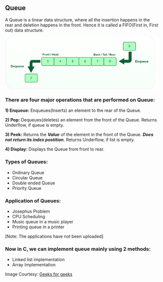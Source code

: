 ## Queue

A Queue is a linear data structure, where all the insertion happens in the rear and deletion happens in the front. Hence it is called a FIFO(First in, First out) data structure.

![Queue](../img/gfg_queue.png)

### **There are four major operations that are performed on Queue:**

**1) Enqueue:**
Enqueues(Inserts) an element to the rear of the Queue.

**2) Pop:**
Dequeues(deletes) an element from the front of the Queue. Returns Underflow, if queue is empty.

**3) Peek:**
Returns the ***Value*** of the element in the front of the Queue. ***Does not return its index postition***. Returns Underflow, if list is empty.

**4) Display:**
Displays the Queue from front to rear.

### **Types of Queues:**

- Ordinary Queue
- Circular Queue
- Double ended Queue
- Priority Queue

### **Application of Queues:**

- Josephus Problem
- CPU Scheduling
- Music queue in a music player
- Printing queue in a printer

[Note: The applications have not been uploaded]

### **Now in C, we can implement queue mainly using 2 methods:**

- Linked list implementation
- Array Implementation

Image Courtesy: [Geeks for geeks](https://www.geeksforgeeks.org/queue-data-structure/)

